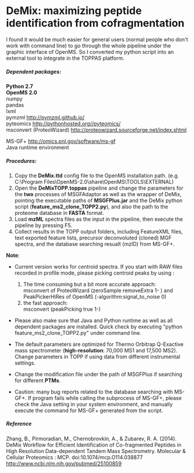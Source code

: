 DeMix: maximizing peptide identification from cofragmentation
=====


I found it would be much easier for general users (normal people who don't work with command line) to go through the whole pipeline under the graphic interface of OpenMS. So I converted my python script into an external tool to integrate in the TOPPAS platform.


##### Dependent packages:  

__Python 2.7__  
__OpenMS 2.0__   
numpy  
pandas  
lxml  
pymzml http://pymzml.github.io/  
pyteomics http://pythonhosted.org//pyteomics/  
msconvert (ProteoWizard) http://proteowizard.sourceforge.net/index.shtml  


MS-GF+ http://omics.pnl.gov/software/ms-gf  
Java runtime environment  


##### Procedures:

1. Copy the __DeMix.ttd__ config file to the OpenMS installation path. (e.g. C:\Program Files\OpenMS-2.0\share\OpenMS\TOOLS\EXTERNAL)   
2. Open the __DeMixTOPP.toppas__ pipeline and change the parameters for the __two__ processes of MSGFAdaptor as well as the wrapper of DeMix, pointing the executable paths of __MSGFPlus.jar__ and the DeMix python script (__feature_ms2_clone_TOPP2.py__), and also the path to the proteome database in __FASTA__ format.  
3. Load __mzML__ spectra files as the input in the pipeline, then execute the pipeline by pressing F5.  
4. Collect results in the TOPP output folders, including FeatureXML files, text exported feature lists, precursor deconvoluted (cloned) MGF spectra, and the database searching resualt (mzID) from MS-GF+.

__Note__:
* Current version works for centroid spectra. If you start with RAW files recorded in profile mode, please picking centroid peaks by using :
  1. The time consuming but a bit more accurate approach:   
  msconvert of ProteoWizard (zeroSample removeExtra 1- ) and PeakPickerHiRes of OpenMS (-algorithm:signal_to_noise 0)      
  2. the fast approach:   
  msconvert (peakPicking true 1-)


* Please also make sure that Java and Python runtime as well as all dependent packages are installed. Quick check by executing "python feature_ms2_clone_TOPP2.py" under command line.   
* The default parameters are optimized for Thermo Orbitrap Q-Exactive mass spectrometer (__high-resolution__: 70,000 MS1 and 17,500 MS2). Change parameters in TOPP if using data from different instrumental settings.   
* Change the modification file under the path of MSGFPlus if searching for different __PTMs__.  
 * Caution: many bug reports related to the database searching with MS-GF+. If program fails while calling the subprocess of MS-GF+, please check the Java setting in your system environment, and manually execute the command for MS-GF+ generated from the script.


##### Reference
Zhang, B., Pirmoradian, M., Chernobrovkin, A., & Zubarev, R. A. (2014). DeMix Workflow for Efficient Identification of Co-fragmented Peptides in High Resolution Data-dependent Tandem Mass Spectrometry. Molecular & Cellular Proteomics : MCP. doi:10.1074/mcp.O114.038877
http://www.ncbi.nlm.nih.gov/pubmed/25100859

